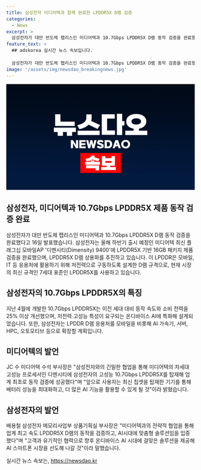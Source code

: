 ```yaml
---
title: 삼성전자 미디어텍과 함께 완료한 LPDDR5X D램 검증
categories:
  - News
excerpt: >
  삼성전자가 대만 반도체 팹리스인 미디어텍과 10.7Gbps LPDDR5X D램 동작 검증을 완료했다고 밝혀, 올해 하반기 출시 예정인 미디어텍 최신 플래그십 모바일AP 디멘시티 9400에 LPDDR5X 기반 16GB 패키지 제품 검증을 완료하고 상용화를 추진한다. 이는 최신 LPDDR5X 규격을 채택한 삼성전자의 10.7Gbps LPDDR5X가 성공적으로 검증됐음을 의미하며, 이는 저전력∙고성능 특성이 요구되는 온디바이스 AI에 특화된 제품으로 주목받고 있다. 해당 협업을 통해 사용자는 최신 칩셋을 탑재한 기기를 통해 배터리 성능을 최대화하고, 더 많은 AI 기능을 활용할 수 있을 것으로 기대된다.
feature_text: >
  ## adskorea 실시간 뉴스 속보입니다.

  삼성전자가 대만 반도체 팹리스인 미디어텍과 10.7Gbps LPDDR5X D램 동작 검증을 완료했다고 밝혀, 올해 하반기 출시 예정인 미디어텍 최신 플래그십 모바일AP 디멘시티 9400에 LPDDR5X 기반 16GB 패키지 제품 검증을 완료하고 상용화를 추진한다. 이는 최신 LPDDR5X 규격을 채택한 삼성전자의 10.7Gbps LPDDR5X가 성공적으로 검증됐음을 의미하며, 이는 저전력∙고성능 특성이 요구되는 온디바이스 AI에 특화된 제품으로 주목받고 있다. 해당 협업을 통해 사용자는 최신 칩셋을 탑재한 기기를 통해 배터리 성능을 최대화하고, 더 많은 AI 기능을 활용할 수 있을 것으로 기대된다.
image: '/assets/img/newsdao_breakingnews.jpg'
---
```


<p><img src="/assets/img/newsdao_breakingnews.jpg" alt="adskorea 속보" /></p>

<h2 data-ke-size="size26">삼성전자, 미디어텍과 10.7Gbps LPDDR5X 제품 동작 검증 완료</h2>

<p data-ke-size="size16">삼성전자가 대만 반도체 팹리스인 미디어텍과 10.7Gbps LPDDR5X D램 동작 검증을 완료했다고 16일 발표했습니다. 삼성전자는 올해 하반기 출시 예정인 미디어텍 최신 플래그십 모바일AP '디멘시티(Dimensity) 9400'에 LPDDR5X 기반 16GB 패키지 제품 검증을 완료했으며, LPDDR5X D램 상용화를 추진하고 있습니다. 이 LPDDR은 모바일, IT 등 응용처에 활용하기 위해 저전력으로 구동하도록 설계한 D램 규격으로, 현재 시장의 최신 규격인 7세대 표준인 LPDDR5X를 사용하고 있습니다.</p>

<h2 data-ke-size="size26">삼성전자의 10.7Gbps LPDDR5X의 특징</h2>

<p data-ke-size="size16">지난 4월에 개발한 10.7Gbps LPDDR5X는 이전 세대 대비 동작 속도와 소비 전력을 25% 이상 개선했으며, 저전력∙고성능 특성이 요구되는 온디바이스 AI에 특화해 설계되었습니다. 또한, 삼성전자는 LPDDR D램 응용처를 모바일을 비롯해 AI 가속기, 서버, HPC, 오토모티브 등으로 확장할 계획입니다.</p>

<h2 data-ke-size="size26">미디어텍의 발언</h2>

<p data-ke-size="size16">JC 수 미디어텍 수석 부사장은 "삼성전자와의 긴밀한 협업을 통해 미디어텍의 차세대 고성능 프로세서인 디멘시티에 삼성전자의 고성능 10.7Gbps LPDDR5X를 탑재해 업계 최초로 동작 검증에 성공했다"며 "앞으로 사용자는 최신 칩셋을 탑재한 기기를 통해 배터리 성능을 최대화하고, 더 많은 AI 기능을 활용할 수 있게 될 것"이라 밝혔습니다.</p>

<h2 data-ke-size="size26">삼성전자의 발언</h2>

<p data-ke-size="size16">배용철 삼성전자 메모리사업부 상품기획실 부사장은 "미디어텍과의 전략적 협업을 통해 업계 최고 속도 LPDDR5X D램의 동작을 검증하고, AI시대에 맞춤형 솔루션임을 입증했다"며 "고객과 유기적인 협력으로 향후 온디바이스 AI 시대에 걸맞은 솔루션을 제공해 AI 스마트폰 시장을 선도해 나갈 것"이라 말했습니다.</p>
실시간 뉴스 속보는, <a href="https://newsdao.kr" rel="dofollow">https://newsdao.kr</a>


